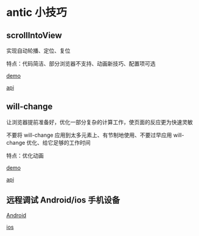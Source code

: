 # antic 小技巧

## scrollIntoView 
  实现自动轮播、定位、复位

  特点：代码简洁、部分浏览器不支持、动画新技巧、配置项可选

  [demo](./scrollIntoView/index.html)

  [api](https://developer.mozilla.org/zh-CN/docs/Web/API/Element/scrollIntoView)

## will-change
  让浏览器提前准备好，优化一部分复杂的计算工作，使页面的反应更为快速灵敏

  不要将 will-change 应用到太多元素上、有节制地使用、不要过早应用 will-change 优化、给它足够的工作时间

  特点：优化动画

  [demo](./will-change/index.html)

  [api](https://developer.mozilla.org/zh-CN/docs/Web/CSS/will-change)

## 远程调试 Android/ios 手机设备

  [Android](https://www.html.cn/doc/chrome-devtools/remote-debugging/)

  [ios](https://github.com/google/ios-webkit-debug-proxy)